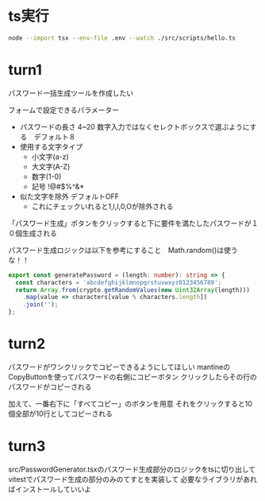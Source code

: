 # ts実行

```bash
node --import tsx --env-file .env --watch ./src/scripts/hello.ts
```

# turn1

パスワード一括生成ツールを作成したい

フォームで設定できるパラメーター
- パスワードの長さ 4~20 数字入力ではなくセレクトボックスで選ぶようにする　デフォルト８
- 使用する文字タイプ
  - 小文字(a-z)
  - 大文字(A-Z)
  - 数字(1-0)
  - 記号 !@#$%^&*
- 似た文字を除外 デフォルトOFF
  - これにチェックいれると1,l,I,0,Oが除外される

「パスワード生成」ボタンをクリックすると下に要件を満たしたパスワードが１０個生成される

パスワード生成ロジックは以下を参考にすること　Math.random()は使うな！！

```ts
export const generatePassword = (length: number): string => {
  const characters = 'abcdefghijklmnopqrstuvwxyz0123456789';
  return Array.from(crypto.getRandomValues(new Uint32Array(length)))
    .map(value => characters[value % characters.length])
    .join('');
};
```

# turn2

パスワードがワンクリックでコピーできるようにしてほしい
mantineのCopyButtonを使ってパスワードの右側にコピーボタン
クリックしたらその行のパスワードがコピーされる

加えて、一番右下に「すべてコピー」のボタンを用意
それをクリックすると10個全部が10行としてコピーされる


# turn3

src/PasswordGenerator.tsxのパスワード生成部分のロジックをtsに切り出して
vitestでパスワード生成の部分のみのてすとを実装して
必要なライブラリがあればインストールしていいよ
